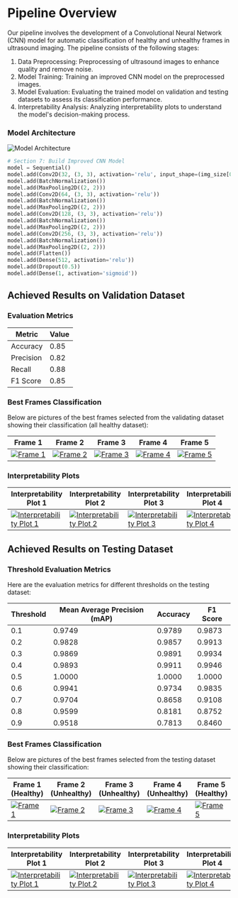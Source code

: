 # Pipeline Overview

Our pipeline involves the development of a Convolutional Neural Network (CNN) model for automatic classification of healthy and unhealthy frames in ultrasound imaging. The pipeline consists of the following stages:

1. Data Preprocessing: Preprocessing of ultrasound images to enhance quality and remove noise.
2. Model Training: Training an improved CNN model on the preprocessed images.
3. Model Evaluation: Evaluating the trained model on validation and testing datasets to assess its classification performance.
4. Interpretability Analysis: Analyzing interpretability plots to understand the model's decision-making process.


### Model Architecture

![Model Architecture](https://drive.google.com/uc?id=1PYhI7_XwA2hcNlkQii_nfGUBBXTASs68)


```python
# Section 7: Build Improved CNN Model
model = Sequential()
model.add(Conv2D(32, (3, 3), activation='relu', input_shape=(img_size[0], img_size[1], 3)))
model.add(BatchNormalization())
model.add(MaxPooling2D((2, 2)))
model.add(Conv2D(64, (3, 3), activation='relu'))
model.add(BatchNormalization())
model.add(MaxPooling2D((2, 2)))
model.add(Conv2D(128, (3, 3), activation='relu'))
model.add(BatchNormalization())
model.add(MaxPooling2D((2, 2)))
model.add(Conv2D(256, (3, 3), activation='relu'))
model.add(BatchNormalization())
model.add(MaxPooling2D((2, 2)))
model.add(Flatten())
model.add(Dense(512, activation='relu'))
model.add(Dropout(0.5))
model.add(Dense(1, activation='sigmoid'))
```

## Achieved Results on Validation Dataset

### Evaluation Metrics

| Metric             | Value   |
|--------------------|---------|
| Accuracy           | 0.85    |
| Precision          | 0.82    |
| Recall             | 0.88    |
| F1 Score           | 0.85    |

### Best Frames Classification

Below are pictures of the best frames selected from the validating dataset showing their classification (all healthy dataset):

| Frame 1 | Frame 2 | Frame 3 | Frame 4 | Frame 5 |
|---------|---------|---------|---------|---------|
| [![Frame 1](https://drive.google.com/uc?id=10zqCqFGiJIzfVevZH5OnEEooplpUXZBR)](https://drive.google.com/file/d/10zqCqFGiJIzfVevZH5OnEEooplpUXZBR/view?usp=sharing) | [![Frame 2](https://drive.google.com/uc?id=14L_E-7iw4czYvJ98sm93uWa9M22JXhPS)](https://drive.google.com/file/d/14L_E-7iw4czYvJ98sm93uWa9M22JXhPS/view?usp=sharing) | [![Frame 3](https://drive.google.com/uc?id=1uZRgucjDWWD0mXnYMc_Zbmh9Nh5SiLM1)](https://drive.google.com/file/d/1uZRgucjDWWD0mXnYMc_Zbmh9Nh5SiLM1/view?usp=sharing) | [![Frame 4](https://drive.google.com/uc?id=1RFfw3HJ6vTQyFIu7SmmB-FV6MK4B6Q8c)](https://drive.google.com/file/d/1RFfw3HJ6vTQyFIu7SmmB-FV6MK4B6Q8c/view?usp=sharing) | [![Frame 5](https://drive.google.com/uc?id=19JTGbISyAbfQJXXpu_geFLofiXNrfaLT)](https://drive.google.com/file/d/19JTGbISyAbfQJXXpu_geFLofiXNrfaLT/view?usp=sharing) |

### Interpretability Plots

| Interpretability Plot 1 | Interpretability Plot 2 | Interpretability Plot 3 | Interpretability Plot 4 | Interpretability Plot 5 |
|--------------------------|--------------------------|--------------------------|--------------------------|--------------------------|
| [![Interpretability Plot 1](https://drive.google.com/uc?id=17GOj0Mq3E3BmXoEwHaEMVWm_6vmbxC0t)](https://drive.google.com/file/d/17GOj0Mq3E3BmXoEwHaEMVWm_6vmbxC0t/view?usp=sharing) | [![Interpretability Plot 2](https://drive.google.com/uc?id=17J0QcMSYEK9EaeuQWf5HCalkOmcSG4Tb)](https://drive.google.com/file/d/17J0QcMSYEK9EaeuQWf5HCalkOmcSG4Tb/view?usp=sharing) | [![Interpretability Plot 3](https://drive.google.com/uc?id=17Iol63j4LyfqkD2ifz5e00uCSKWQ70zo)](https://drive.google.com/file/d/17Iol63j4LyfqkD2ifz5e00uCSKWQ70zo/view?usp=sharing) | [![Interpretability Plot 4](https://drive.google.com/uc?id=17D9BLRgLr5WZwO2odQeHzoCQiobTaiGi)](https://drive.google.com/file/d/17D9BLRgLr5WZwO2odQeHzoCQiobTaiGi/view?usp=sharing) | [![Interpretability Plot 5](https://drive.google.com/uc?id=17HB9P0xmBnQO7YiHLth-QnGb8VpTOcb6)](https://drive.google.com/file/d/17HB9P0xmBnQO7YiHLth-QnGb8VpTOcb6/view?usp=sharing) |




## Achieved Results on Testing Dataset

### Threshold Evaluation Metrics

Here are the evaluation metrics for different thresholds on the testing dataset:

| Threshold | Mean Average Precision (mAP) | Accuracy | F1 Score |
|-----------|------------------------------|----------|----------|
| 0.1       | 0.9749                       | 0.9789   | 0.9873   |
| 0.2       | 0.9828                       | 0.9857   | 0.9913   |
| 0.3       | 0.9869                       | 0.9891   | 0.9934   |
| 0.4       | 0.9893                       | 0.9911   | 0.9946   |
| 0.5       | 1.0000                       | 1.0000   | 1.0000   |
| 0.6       | 0.9941                       | 0.9734   | 0.9835   |
| 0.7       | 0.9704                       | 0.8658   | 0.9108   |
| 0.8       | 0.9599                       | 0.8181   | 0.8752   |
| 0.9       | 0.9518                       | 0.7813   | 0.8460   |

### Best Frames Classification


Below are pictures of the best frames selected from the testing dataset showing their classification:

| Frame 1 (Healthy) | Frame 2 (Unhealthy) | Frame 3 (Unhealthy) | Frame 4 (Unhealthy) | Frame 5 (Healthy) |
|-------------------|----------------------|----------------------|----------------------|-------------------|
| [![Frame 1](https://drive.google.com/uc?id=1lr2RddaY5cSrdlGgzRr4Hi7KzO-DxvDD)](https://drive.google.com/file/d/1lr2RddaY5cSrdlGgzRr4Hi7KzO-DxvDD/view?usp=sharing) | [![Frame 2](https://drive.google.com/uc?id=1smCJjNWxy5t0ScDrnMnW2AtGJU5qAfTX)](https://drive.google.com/file/d/1smCJjNWxy5t0ScDrnMnW2AtGJU5qAfTX/view?usp=sharing) | [![Frame 3](https://drive.google.com/uc?id=1vwlhrIAdEQvJrc_MkhaQFU2_Y4vwtCoG)](https://drive.google.com/file/d/1vwlhrIAdEQvJrc_MkhaQFU2_Y4vwtCoG/view?usp=sharing) | [![Frame 4](https://drive.google.com/uc?id=1SFVGJkcaUMIMDqUIEv82VVgmfaNrglFZ)](https://drive.google.com/file/d/1SFVGJkcaUMIMDqUIEv82VVgmfaNrglFZ/view?usp=sharing) | [![Frame 5](https://drive.google.com/uc?id=1fwpkYrg8ktXPEFvj5X7k01qLpw8S_2Cg)](https://drive.google.com/file/d/1fwpkYrg8ktXPEFvj5X7k01qLpw8S_2Cg/view?usp=sharing) |

### Interpretability Plots

| Interpretability Plot 1 | Interpretability Plot 2 | Interpretability Plot 3 | Interpretability Plot 4 | Interpretability Plot 5 |
|--------------------------|--------------------------|--------------------------|--------------------------|--------------------------|
| [![Interpretability Plot 1](https://drive.google.com/uc?id=1PjP4tNw5ZpE6F9dGWBFFtgym9u3as4AM)](https://drive.google.com/file/d/1PjP4tNw5ZpE6F9dGWBFFtgym9u3as4AM/view?usp=sharing) | [![Interpretability Plot 2](https://drive.google.com/uc?id=1uywJFI47j-YczLhyVIfL458P897VCwur)](https://drive.google.com/file/d/1uywJFI47j-YczLhyVIfL458P897VCwur/view?usp=sharing) | [![Interpretability Plot 3](https://drive.google.com/uc?id=16E0isK0LuaYehRTkfpzZ_OeHxIi-6Jz6)](https://drive.google.com/file/d/16E0isK0LuaYehRTkfpzZ_OeHxIi-6Jz6/view?usp=sharing) | [![Interpretability Plot 4](https://drive.google.com/uc?id=1X6-f5E0PJM5wLv3xSFCUQEp0q1Gr0nDH)](https://drive.google.com/file/d/1X6-f5E0PJM5wLv3xSFCUQEp0q1Gr0nDH/view?usp=sharing) | [![Interpretability Plot 5](https://drive.google.com/uc?id=1rqhNziazXCUrCS3lu0OS5NrLjzRnGbcx)](https://drive.google.com/file/d/1rqhNziazXCUrCS3lu0OS5NrLjzRnGbcx/view?usp=sharing) |




